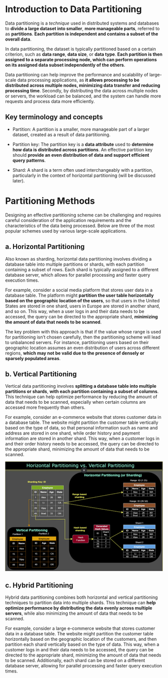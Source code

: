 # Introduction to Data Partitioning
Data partitioning is a *technique* used in distributed systems and databases to **divide a large dataset into smaller**, **more manageable parts**, referred to as **partitions**. **Each partition is independent and contains a subset of the overall data**.

In data partitioning, the dataset is typically partitioned based on a certain criterion, such as **data range**, **data size**, or **data type**. **Each partition is then assigned to a separate processing node, which can perform operations on its assigned data subset independently of the others**.

Data partitioning can help improve the performance and scalability of large-scale data processing applications, as **it allows processing to be distributed across multiple nodes, minimizing data transfer and reducing processing time**. Secondly, by distributing the data across multiple nodes or servers, the workload can be balanced, and the system can handle more requests and process data more efficiently.

## Key terminology and concepts
- Partition: A partition is a smaller, more manageable part of a larger dataset, created as a result of data partitioning.

- Partition key: The partition key is a **data attribute** used to **determine how data is distributed across partitions**. An effective partition key should **provide an even distribution of data and support efficient query patterns**.

- Shard: A shard is a term often used interchangeably with a partition, particularly in the context of horizontal partitioning (will be discussed later).

# Partitioning Methods
Designing an effective partitioning scheme can be challenging and requires careful consideration of the application requirements and the characteristics of the data being processed. Below are three of the most popular schemes used by various large-scale applications.

## a. Horizontal Partitioning
Also known as sharding, horizontal data partitioning involves dividing a database table into multiple partitions or shards, with each partition containing a subset of rows. Each shard is typically assigned to a different database server, which allows for parallel processing and faster query execution times.

For example, consider a social media platform that stores user data in a database table. The platform might **partition the user table horizontally based on the geographic location of the users**, so that users in the United States are stored in one shard, users in Europe are stored in another shard, and so on. This way, when a user logs in and their data needs to be accessed, the query can be directed to the appropriate shard, **minimizing the amount of data that needs to be scanned**.

The key problem with this approach is that if the value whose range is used for partitioning isn’t chosen carefully, then the partitioning scheme will lead to unbalanced servers. For instance, partitioning users based on their geographic location assumes an even distribution of users across different regions, **which may not be valid due to the presence of densely or sparsely populated areas**.

## b. Vertical Partitioning
Vertical data partitioning involves **splitting a database table into multiple partitions or shards**, **with each partition containing a subset of columns**. This technique can help optimize performance by reducing the amount of data that needs to be scanned, especially when certain columns are accessed more frequently than others.

For example, consider an e-commerce website that stores customer data in a database table. The website might partition the customer table vertically based on the type of data, so that personal information such as name and address are stored in one shard, while order history and payment information are stored in another shard. This way, when a customer logs in and their order history needs to be accessed, the query can be directed to the appropriate shard, minimizing the amount of data that needs to be scanned.

<div align="center">
  <img src="./horizontal-vertical.png" alt="horizontal vs vertical" />
</div>

## c. Hybrid Partitioning
Hybrid data partitioning combines both horizontal and vertical partitioning techniques to partition data into multiple shards. This technique can **help optimize performance by distributing the data evenly across multiple servers**, while also minimizing the amount of data that needs to be scanned.

For example, consider a large e-commerce website that stores customer data in a database table. The website might partition the customer table horizontally based on the geographic location of the customers, and then partition each shard vertically based on the type of data. This way, when a customer logs in and their data needs to be accessed, the query can be directed to the appropriate shard, minimizing the amount of data that needs to be scanned. Additionally, each shard can be stored on a different database server, allowing for parallel processing and faster query execution times.